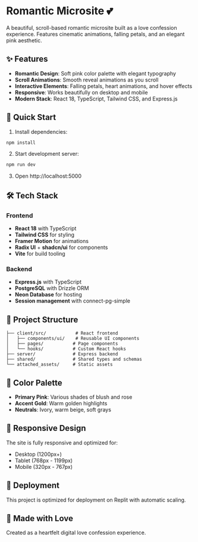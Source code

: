 
# Romantic Microsite 💕

A beautiful, scroll-based romantic microsite built as a love confession experience. Features cinematic animations, falling petals, and an elegant pink aesthetic.

## ✨ Features

- **Romantic Design**: Soft pink color palette with elegant typography
- **Scroll Animations**: Smooth reveal animations as you scroll
- **Interactive Elements**: Falling petals, heart animations, and hover effects
- **Responsive**: Works beautifully on desktop and mobile
- **Modern Stack**: React 18, TypeScript, Tailwind CSS, and Express.js

## 🚀 Quick Start

1. Install dependencies:
```bash
npm install
```

2. Start development server:
```bash
npm run dev
```

3. Open http://localhost:5000

## 🛠️ Tech Stack

### Frontend
- **React 18** with TypeScript
- **Tailwind CSS** for styling
- **Framer Motion** for animations
- **Radix UI** + **shadcn/ui** for components
- **Vite** for build tooling

### Backend
- **Express.js** with TypeScript
- **PostgreSQL** with Drizzle ORM
- **Neon Database** for hosting
- **Session management** with connect-pg-simple

## 📁 Project Structure

```
├── client/src/           # React frontend
│   ├── components/ui/    # Reusable UI components
│   ├── pages/           # Page components
│   └── hooks/           # Custom React hooks
├── server/              # Express backend
├── shared/              # Shared types and schemas
└── attached_assets/     # Static assets
```

## 🎨 Color Palette

- **Primary Pink**: Various shades of blush and rose
- **Accent Gold**: Warm golden highlights
- **Neutrals**: Ivory, warm beige, soft grays

## 📱 Responsive Design

The site is fully responsive and optimized for:
- Desktop (1200px+)
- Tablet (768px - 1199px)
- Mobile (320px - 767px)

## 🚀 Deployment

This project is optimized for deployment on Replit with automatic scaling.

## 💖 Made with Love

Created as a heartfelt digital love confession experience.
